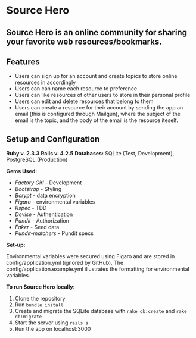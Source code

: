 # Source Hero
## Source Hero is an online community for sharing your favorite web resources/bookmarks.

## Features
- Users can sign up for an account and create topics to store online resources in accordingly
- Users can can name each resource to preference
- Users can like resources of other users to store in their personal profile
- Users can edit and delete resources that belong to them
- Users can create a resource for their account by sending the app an email (this is configured through Mailgun), where the subject of the email is the topic, and the body of the email is the resource iteself.

## Setup and Configuration
**Ruby v. 2.3.3**
**Rails v. 4.2.5**
**Databases:** SQLite (Test, Development), PostgreSQL (Production)

**Gems Used:**

- *Factory Girl* - Development
- *Bootstrap* - Styling
- *Bcrypt* - data encryption
- *Figaro* - environmental variables
- *Rspec* - TDD
- *Devise* - Authentication
- *Pundit* - Authorization
- *Faker* - Seed data
- *Pundit-matchers* - Pundit specs

**Set-up:**

Environmental variables were secured using Figaro and are stored in config/application.yml (ignored by GitHub).
The config/application.example.yml illustrates the formatting for environmental variables.

**To run Source Hero locally:**

1. Clone the repository
2. Run `bundle install`
3. Create and migrate the SQLite database with `rake db:create` and `rake db:migrate`
4. Start the server using `rails s`
5. Run the app on localhost:3000

